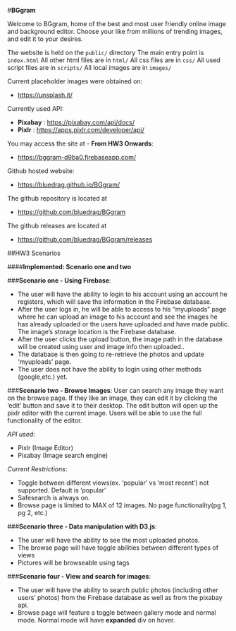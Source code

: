#__BGgram__

Welcome to BGgram, home of the best and most user friendly online image
and background editor. Choose your like from millions of trending images, 
and edit it to your desires.

The website is held on the `public/` directory
The main entry point is `index.html`
All other html files are in `html/`
All css files are in `css/`
All used script files are in `scripts/` 
All local images are in `images/`

Current placeholder images were obtained on:
* https://unsplash.it/

Currently used API:
* __Pixabay__ : https://pixabay.com/api/docs/
* __Pixlr__ : https://apps.pixlr.com/developer/api/

You may access the site at - __From HW3 Onwards__:
* https://bggram-d9ba0.firebaseapp.com/

Github hosted website:
* https://bluedrag.github.io/BGgram/

The github repository is located at
* https://github.com/bluedrag/BGgram

The github releases are located at
* https://github.com/bluedrag/BGgram/releases


##HW3 Scenarios

####__Implemented: Scenario one and two__

###__Scenario one - Using Firebase__: 
* The user will have the ability to login to his account using an account he registers, which will save the information in the Firebase database.
* After the user logs in, he will be able to access to his “myuploads” page where he can upload an image to his account and see the images he has already uploaded or the users have uploaded and have made public. The image’s storage location is the Firebase database.
* After the user clicks the upload button, the image path in the database will be created using user and image info then uploaded..
* The database is then going to re-retrieve the photos and update ‘myuploads’ page.
* The user does not have the ability to login using other methods (google,etc.) yet.

###__Scenario two - Browse Images__:
User can search any image they want on the browse page. If they like an image, they can edit it by clicking the ‘edit’ button and save it to their desktop. The edit button will open up the pixlr editor with the current image. Users will be able to use the full functionality of the editor.

*API used*:
* Pixlr (Image Editor)
* Pixabay (Image search engine)

*Current Restrictions*:
* Toggle between different views(ex. ‘popular’ vs ‘most recent’) not supported. Default is ‘popular’
* Safesearch is always on.
* Browse page is limited to MAX of 12 images. No page functionality(pg 1, pg 2, etc.)


###__Scenario three - Data manipulation with D3.js__:
* The user will have the ability to see the most uploaded photos.
* The browse page will have toggle abilities between different types of views
* Pictures will be browseable using tags

###__Scenario four - View and search for images__:
* The user will have the ability to search public photos (including other users’ photos) from the Firebase database as well as from the pixabay api.
* Browse page will feature a toggle between gallery mode and normal mode. Normal mode will have __expanded__ div on hover.


